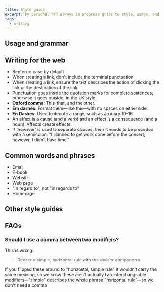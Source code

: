 ```yaml
---
title: Style guide
excerpt: My personal and always in progress guide to style, usage, and grammar for writing on the web.
tags:
  - writing
---
```


## Usage and grammar

## Writing for the web

- Sentence case by default
- When creating a link, don't include the terminal punctuation
- When creating a link, ensure the text describes the action of clicking the link or the destination of the link
- Punctuation goes inside the quotation marks for complete sentences; otherwise it goes outside, in the UK style.
- **Oxford comma**: This, that, and the other.
- **Em dashes**: Format them—like this—with no spaces on either side.
- **En Dashes**: Used to denote a range, such as January 10–16.
- An affect is a cause (and a verb) and an effect is a consequence (and a noun). Affects create effects.
- If ‘however’ is used to separate clauses, then it needs to be preceded with a semicolon: “I planned to get work done before the concert; however, I didn’t have time.”

## Common words and phrases

- Email
- E-book
- Website
- Web page
- "In regard to", not "in regards to"
- Homepage

## Other style guides

## FAQs

### Should I use a comma between two modifiers?

This is wrong:

> Render a simple, horizontal rule with the divider components.

If you flipped these around to "horizontal, simple rule" it wouldn't carry the same meaning, so we know these aren't actually two interchangeable modifiers—"simple" describes the whole phrase "horizontal rule"—so we don't need a comma
